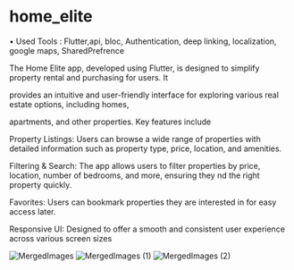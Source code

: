 # home_elite

•	Used Tools : Flutter,api, bloc, Authentication, deep linking, localization, google maps, SharedPrefrence

The Home Elite app, developed using Flutter, is designed to simplify property rental and purchasing for users. It 

provides an intuitive and user-friendly interface for exploring various real estate options, including homes, 

apartments, and other properties. Key features include

Property Listings: Users can browse a wide range of properties with detailed information such as property type, price, location, and amenities.

Filtering & Search: The app allows users to filter properties by price, location, number of bedrooms, and more, ensuring they nd the right property quickly.

Favorites: Users can bookmark properties they are interested in for easy access later.

Responsive UI: Designed to offer a smooth and consistent user experience across various screen sizes

![MergedImages](https://github.com/user-attachments/assets/26e03ba4-cddb-4db3-b019-dc85a715ab42)
![MergedImages (1)](https://github.com/user-attachments/assets/e621a6ae-ae2f-4e52-9617-c0c31e2c62a0)
![MergedImages (2)](https://github.com/user-attachments/assets/6fab6bfd-b84b-41e1-b6f1-919e0210a248)

